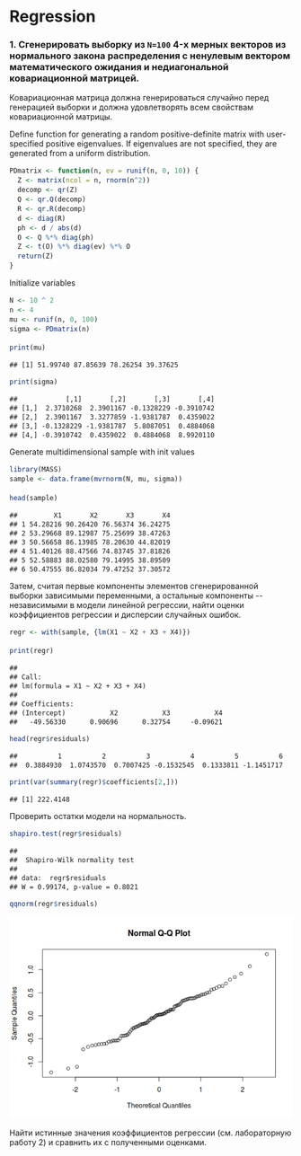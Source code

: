 # Regression




### 1. Сгенерировать выборку из `N=100` 4-х мерных векторов из нормального закона распределения с ненулевым вектором математического ожидания и недиагональной ковариационной матрицей.

Ковариационная матрица должна генерироваться случайно перед генерацией выборки и должна удовлетворять всем свойствам ковариационной матрицы.

Define function for generating a random positive-definite matrix with user-specified positive eigenvalues. If eigenvalues are not specified, they are generated from a uniform distribution.

```r
PDmatrix <- function(n, ev = runif(n, 0, 10)) {
  Z <- matrix(ncol = n, rnorm(n^2))
  decomp <- qr(Z)
  Q <- qr.Q(decomp) 
  R <- qr.R(decomp)
  d <- diag(R)
  ph <- d / abs(d)
  O <- Q %*% diag(ph)
  Z <- t(O) %*% diag(ev) %*% O
  return(Z)
}
```

Initialize variables

```r
N <- 10 ^ 2
n <- 4
mu <- runif(n, 0, 100)
sigma <- PDmatrix(n)

print(mu)
```

```
## [1] 51.99740 87.85639 78.26254 39.37625
```

```r
print(sigma)
```

```
##            [,1]       [,2]       [,3]       [,4]
## [1,]  2.3710268  2.3901167 -0.1328229 -0.3910742
## [2,]  2.3901167  3.3277859 -1.9381787  0.4359022
## [3,] -0.1328229 -1.9381787  5.8087051  0.4884068
## [4,] -0.3910742  0.4359022  0.4884068  8.9920110
```


Generate multidimensional sample with init values

```r
library(MASS)
sample <- data.frame(mvrnorm(N, mu, sigma))

head(sample)
```

```
##         X1       X2       X3       X4
## 1 54.28216 90.26420 76.56374 36.24275
## 2 53.29668 89.12987 75.25699 38.47263
## 3 50.56658 86.13985 78.20630 44.82019
## 4 51.40126 88.47566 74.83745 37.81826
## 5 52.58883 88.02580 79.14995 38.89509
## 6 50.47555 86.82034 79.47252 37.30572
```

Затем, считая первые компоненты элементов сгенерированной выборки зависимыми переменными, а остальные компоненты -- независимыми в модели линейной регрессии, найти оценки коэффициентов регрессии и дисперсии случайных ошибок. 

```r
regr <- with(sample, {lm(X1 ~ X2 + X3 + X4)})

print(regr)
```

```
## 
## Call:
## lm(formula = X1 ~ X2 + X3 + X4)
## 
## Coefficients:
## (Intercept)           X2           X3           X4  
##   -49.56330      0.90696      0.32754     -0.09621
```

```r
head(regr$residuals)
```

```
##          1          2          3          4          5          6 
##  0.3884930  1.0743570  0.7007425 -0.1532545  0.1333811 -1.1451717
```

```r
print(var(summary(regr)$coefficients[2,]))
```

```
## [1] 222.4148
```

Проверить остатки модели на нормальность.

```r
shapiro.test(regr$residuals)
```

```
## 
## 	Shapiro-Wilk normality test
## 
## data:  regr$residuals
## W = 0.99174, p-value = 0.8021
```

```r
qqnorm(regr$residuals)
```

![](3-regr_files/figure-html/norm-1.png) 

Найти истинные значения коэффициентов регрессии (см. лабораторную работу 2) и сравнить их с полученными оценками.
